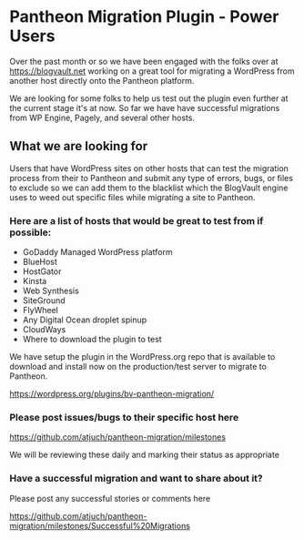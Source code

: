 # Pantheon Migration Plugin - Power Users

Over the past month or so we have been engaged with the folks over at https://blogvault.net working on a great tool for migrating a WordPress from another host directly onto the Pantheon platform.

We are looking for some folks to help us test out the plugin even further at the current stage it's at now. So far we have have successful migrations from WP Engine, Pagely, and several other hosts.

## What we are looking for

Users that have WordPress sites on other hosts that can test the migration process from their to Pantheon and submit any type of errors, bugs, or files to exclude so we can add them to the blacklist which the BlogVault engine uses to weed out specific files while migrating a site to Pantheon.

### Here are a list of hosts that would be great to test from if possible:

- GoDaddy Managed WordPress platform
- BlueHost
- HostGator
- Kinsta
- Web Synthesis
- SiteGround
- FlyWheel
- Any Digital Ocean droplet spinup
- CloudWays
- Where to download the plugin to test

We have setup the plugin in the WordPress.org repo that is available to download and install now on the production/test server to migrate to Pantheon.

https://wordpress.org/plugins/bv-pantheon-migration/

### Please post issues/bugs to their specific host here

https://github.com/atjuch/pantheon-migration/milestones

We will be reviewing these daily and marking their status as appropriate

### Have a successful migration and want to share about it?

Please post any successful stories or comments here

https://github.com/atjuch/pantheon-migration/milestones/Successful%20Migrations
